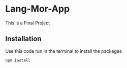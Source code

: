 # Lang-Mor-App 

This is a Final Project


## Installation

Use this code run in the terminal to install the packages
```bash
npm install
```
